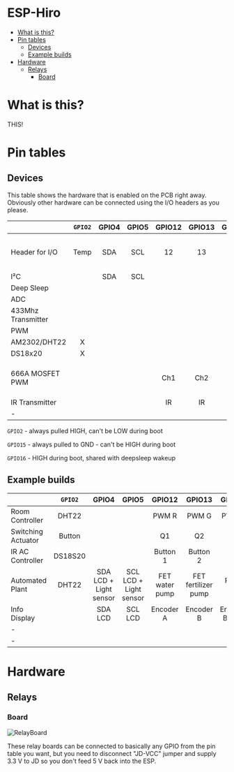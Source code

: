 # ESP-Hiro <!-- omit in toc --> 

- [What is this?](#what-is-this)
- [Pin tables](#pin-tables)
  - [Devices](#devices)
  - [Example builds](#example-builds)
- [Hardware](#hardware)
  - [Relays](#relays)
    - [Board](#board)

# What is this?

THIS!

# Pin tables

## Devices

This table shows the hardware that is enabled on the PCB right away. Obviously other hardware can be connected using the I/O headers as you please.

|                    | `GPIO2` | GPIO4 | GPIO5 | GPIO12 | GPIO13 | GPIO14 | `GPIO15` |      `GPIO16`      | `ADC` |
| ------------------ | :-----: | :---: | :---: | :----: | :----: | :----: | :------: | :----------------: | :---: |
| Header for I/O     |  Temp   |  SDA  |  SCL  |   12   |   13   |   14   |    15    | 16 (HIGH AT BOOT)  |  ADC  |
| I²C                |         |  SDA  |  SCL  |        |        |        |          |                    |       |
| Deep Sleep         |         |       |       |        |        |        | Disable  |        RST         |       |
| ADC                |         |       |       |        |        |        |          |                    |   X   |
| 433Mhz Transmitter |         |       |       |        |        |        |    X     |                    |       |
| PWM                |         |       |       |        |        |        |          |                    |       |
| AM2302/DHT22       |    X    |       |       |        |        |        |          |                    |       |
| DS18x20            |    X    |       |       |        |        |        |          |                    |       |
| 666A MOSFET PWM    |         |       |       |  Ch1   |  Ch2   |  Ch3   |   Ch4    | Ch5 (HIGH AT BOOT) |       |
| IR Transmitter     |         |       |       |   IR   |   IR   |   IR   |    IR    |         IR         |       |
| -                  |         |       |       |        |        |        |          |                    |       |

`GPIO2`   - always pulled HIGH, can't be LOW during boot

`GPIO15`  - always pulled to GND - can't be HIGH during boot

`GPIO16`  - HIGH during boot, shared with deepsleep wakeup


## Example builds

|                    | `GPIO2` |         GPIO4          |         GPIO5          |     GPIO12     |       GPIO13        |     GPIO14     |   `GPIO15`   |  `GPIO16`   |     `ADC`     |
| ------------------ | :-----: | :--------------------: | :--------------------: | :------------: | :-----------------: | :------------: | :----------: | :---------: | :-----------: |
| Room Controller    |  DHT22  |                        |                        |     PWM R      |        PWM G        |     PWM B      |    PWM W     | PWM Heating |               |
| Switching Actuator | Button  |                        |                        |       Q1       |         Q2          |       Q3       |      Q4      |     Q5      |               |
| IR AC Controller   | DS18S20 |                        |                        |    Button 1    |      Button 2       |                |              |     IR      |               |
| Automated Plant    |  DHT22  | SDA LCD + Light sensor | SCL LCD + Light sensor | FET water pump | FET fertilizer pump |   PWM light    | SR04 Trigger |  SR04 Echo  | Soil Moisture |
| Info Display       |         |        SDA LCD         |        SCL LCD         |   Encoder A    |      Encoder B      | Encoder Button |              |             |               |
| -                  |         |                        |                        |                |                     |                |              |             |               |
| -                  |         |                        |                        |                |                     |                |              |             |               |


# Hardware

## Relays

### Board

![RelayBoard](img/RelayBoard.png)

These relay boards can be connected to basically any GPIO from the pin table you want, but you need to disconnect "JD-VCC" jumper and supply 3.3 V to JD so you don't feed 5 V back into the ESP.